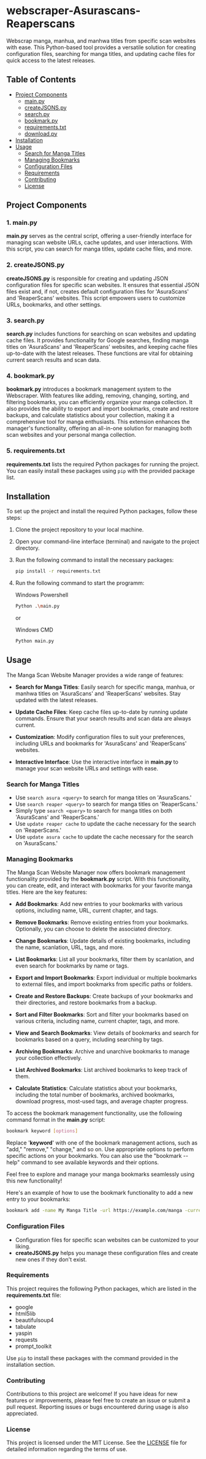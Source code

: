 # webscraper-Asurascans-Reaperscans

Webscrap manga, manhua, and manhwa titles from specific scan websites with ease. This Python-based tool provides a versatile solution for creating configuration files, searching for manga titles, and updating cache files for quick access to the latest releases.

## Table of Contents

- [Project Components](#project-components)
  - [main.py](#1-mainpy)
  - [createJSONS.py](#2-createjsonspy)
  - [search.py](#3-searchpy)
  - [bookmark.py](#4-bookmarkpy)
  - [requirements.txt](#5-requirementstxt)
  - [download.py](scripts/download_py.md)
- [Installation](#installation)
- [Usage](#usage)
  - [Search for Manga Titles](#search-for-manga-titles)
  - [Managing Bookmarks](#managing-bookmarks)
  - [Configuration Files](#configuration-files)
  - [Requirements](#requirements)
  - [Contributing](#contributing)
  - [License](#license)

## Project Components

### 1. main.py

**main.py** serves as the central script, offering a user-friendly interface for managing scan website URLs, cache updates, and user interactions. With this script, you can search for manga titles, update cache files, and more.

### 2. createJSONS.py

**createJSONS.py** is responsible for creating and updating JSON configuration files for specific scan websites. It ensures that essential JSON files exist and, if not, creates default configuration files for 'AsuraScans' and 'ReaperScans' websites. This script empowers users to customize URLs, bookmarks, and other settings.

### 3. search.py

**search.py** includes functions for searching on scan websites and updating cache files. It provides functionality for Google searches, finding manga titles on 'AsuraScans' and 'ReaperScans' websites, and keeping cache files up-to-date with the latest releases. These functions are vital for obtaining current search results and scan data.

### 4. bookmark.py

**bookmark.py** introduces a bookmark management system to the Webscraper. With features like adding, removing, changing, sorting, and filtering bookmarks, you can efficiently organize your manga collection. It also provides the ability to export and import bookmarks, create and restore backups, and calculate statistics about your collection, making it a comprehensive tool for manga enthusiasts. This extension enhances the manager's functionality, offering an all-in-one solution for managing both scan websites and your personal manga collection.


### 5. requirements.txt

**requirements.txt** lists the required Python packages for running the project. You can easily install these packages using `pip` with the provided package list.

## Installation

To set up the project and install the required Python packages, follow these steps:

1. Clone the project repository to your local machine.

2. Open your command-line interface (terminal) and navigate to the project directory.

3. Run the following command to install the necessary packages:
    ```bash
    pip install -r requirements.txt
    ```


4. Run the following command to start the programm:

   Windows Powershell
    ```bash
    Python .\main.py
    ```
    or 

    Windows CMD
    ```bash
    Python main.py
    ```

## Usage

The Manga Scan Website Manager provides a wide range of features:

- **Search for Manga Titles**: Easily search for specific manga, manhua, or manhwa titles on 'AsuraScans' and 'ReaperScans' websites. Stay updated with the latest releases.

- **Update Cache Files**: Keep cache files up-to-date by running update commands. Ensure that your search results and scan data are always current.

- **Customization**: Modify configuration files to suit your preferences, including URLs and bookmarks for 'AsuraScans' and 'ReaperScans' websites.

- **Interactive Interface**: Use the interactive interface in **main.py** to manage your scan website URLs and settings with ease.

### Search for Manga Titles

- Use `search asura <query>` to search for manga titles on 'AsuraScans.'
- Use `search reaper <query>` to search for manga titles on 'ReaperScans.'
- Simply type `search <query>` to search for manga titles on both 'AsuraScans' and 'ReaperScans.'
- Use `update reaper cache` to update the cache necessary for the search on 'ReaperScans.'
- Use `update asura cache` to update the cache necessary for the search on 'AsuraScans.'

### Managing Bookmarks

The Manga Scan Website Manager now offers bookmark management functionality provided by the **bookmark.py** script. With this functionality, you can create, edit, and interact with bookmarks for your favorite manga titles. Here are the key features:

- **Add Bookmarks**: Add new entries to your bookmarks with various options, including name, URL, current chapter, and tags.

- **Remove Bookmarks**: Remove existing entries from your bookmarks. Optionally, you can choose to delete the associated directory.

- **Change Bookmarks**: Update details of existing bookmarks, including the name, scanlation, URL, tags, and more.

- **List Bookmarks**: List all your bookmarks, filter them by scanlation, and even search for bookmarks by name or tags.

- **Export and Import Bookmarks**: Export individual or multiple bookmarks to external files, and import bookmarks from specific paths or folders.

- **Create and Restore Backups**: Create backups of your bookmarks and their directories, and restore bookmarks from a backup.

- **Sort and Filter Bookmarks**: Sort and filter your bookmarks based on various criteria, including name, current chapter, tags, and more.

- **View and Search Bookmarks**: View details of bookmarks and search for bookmarks based on a query, including searching by tags.

- **Archiving Bookmarks**: Archive and unarchive bookmarks to manage your collection effectively.

- **List Archived Bookmarks**: List archived bookmarks to keep track of them.

- **Calculate Statistics**: Calculate statistics about your bookmarks, including the total number of bookmarks, archived bookmarks, download progress, most-used tags, and average chapter progress.

To access the bookmark management functionality, use the following command format in the **main.py** script:

  ```bash
  bookmark keyword [options]
  ```

Replace '**keyword**' with one of the bookmark management actions, such as "add," "remove," "change," and so on. Use appropriate options to perform specific actions on your bookmarks. You can also use the "bookmark --help" command to see available keywords and their options.

Feel free to explore and manage your manga bookmarks seamlessly using this new functionality!

Here's an example of how to use the bookmark functionality to add a new entry to your bookmarks:

  ```bash
  bookmark add -name My Manga Title -url https://example.com/manga -current_chapter 42 -download True --tags action, adventure
  ```


### Configuration Files

- Configuration files for specific scan websites can be customized to your liking.
- **createJSONS.py** helps you manage these configuration files and create new ones if they don't exist.

### Requirements

This project requires the following Python packages, which are listed in the **requirements.txt** file:

- google
- html5lib
- beautifulsoup4
- tabulate
- yaspin
- requests
- prompt_toolkit

Use `pip` to install these packages with the command provided in the installation section.

### Contributing

Contributions to this project are welcome! If you have ideas for new features or improvements, please feel free to create an issue or submit a pull request. Reporting issues or bugs encountered during usage is also appreciated.

### License

This project is licensed under the MIT License. See the [LICENSE](LICENSE.md) file for detailed information regarding the terms of use.
